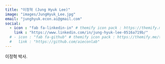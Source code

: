 ```yaml
---
title: "이정혁 (Jung Hyuk Lee)"
image: "images/JungHyuk_Lee.jpg"
email: "junghyuk.econ.ai@gmail.com"
social:
  - icon : "fab fa-linkedin-in" # themify icon pack : https://themify.me/themify-icons
    link : "https://www.linkedin.com/in/jung-hyuk-lee-0516a719b/"
  # - icon : "fab fa-github" # themify icon pack : https://themify.me/themify-icons
  #   link : "https://github.com/aieconlab"
---
```


이정혁 박사. 